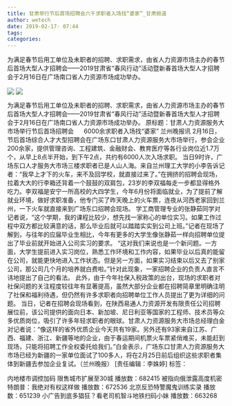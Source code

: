 ```yaml
---
title: 甘肃举行节后首场招聘会六千求职者入场找“婆家”_甘肃频道
author: wetech
date: 2019-02-17- 07:44
tags: 
categories: 
---
```

为满足春节后用工单位及未职者的招聘、求职需求，由省人力资源市场主办的春节后首场大型人才招聘会——2019甘肃省“春风行动”活动暨新春首场大型人才招聘会于2月16日在广场南口省人力资源市场成功举办。
<!-- more -->
                
<img align="center" border="0" src="http://p3.ifengimg.com/a/2019_08/21d03094f006482_size84_w400_h200.jpg" />
                
<img align="center" border="0" src="http://p2.ifengimg.com/a/2016/0810/204c433878d5cf9size1_w16_h16.png" />
                
            
为满足春节后用工单位及未职者的招聘、求职需求，由省人力资源市场主办的春节后首场大型人才招聘会——2019甘肃省“春风行动”活动暨新春首场大型人才招聘会于2月16日在广场南口省人力资源市场成功举办。
原标题：甘肃人力资源服务大市场举行节后首场招聘会
     6000余求职者入场找“婆家”
兰州晚报讯 2月16日，节后首场综合人才大型招聘会在广场东口甘肃人力资源服务大市场举行，参会企业200余家，提供管理咨询、工程建筑、金融财会、教育医疗等各行业岗位近1.7万个，从早上8点半开始，到下午2点，共约有6000人次入场求职。
当日9时许，广场东口人才服务大市场三楼求职者已是人山人海。来自兰州理工大学的小李告诉记者：“我早上才下的火车，来不及回学校，就直接过来了。”在拥挤的招聘会现场，拉着大大的行李箱还背着一个鼓鼓的双肩包，23岁的李双福每走一步都显得格外吃力。李双福是安宁一所高校的大四学生，今年6月份将面临就业，为了提前了解就业环境，做好求职准备，他专门买了昨天晚上的火车票，连夜从河西老家回到兰州，一下火车就直接来到广场东口招聘会现场。
学工商管理专业的张静茹同学对记者说，“这个学期，我的课程比较少，想先找一家称心的单位实习。如果工作过程中双方都比较满意的话，那么毕业后就可以踏踏实实到公司上班。”记者在现场了解到，与往年的应届毕业生相比，今年有更多的大学生像张静茹一样向招聘单位提出了毕业前就开始进入公司实习的要求。
“这对我们来说也是一个新问题。一方面，大学生提前进入实习岗位，熟悉工作环境和工作内容，如果毕业以后真的能留在公司，就能更快地进入工作状态。但是另一方面，如果实习结束以后又去了别家公司，那公司几个月的培养就白费啦。”针对此现象，一家招聘企业的负责人直言不讳地提出了自己的看法。
此外，由于今年社保入税政策的出台，现场的求职者对社保问题的关注程度较往年有显著提高，虽然大部分企业都在招聘简章里明确注明了社保和福利待遇，但仍然有许多求职者向招聘单位工作人员提出了更为详细的问题。
当日，记者在招聘会现场看到，在陕西易通人力资源开发有限责任公司招聘展位前，该公司提供的面向日本、新加坡、尼日利亚等国家的工程师、技术员等众多优质岗位，吸引了许多年轻求职者的眼球。甘肃人力资源服务大市场总经理白金对记者说：“像这样的省外优质企业今天共有19家。另外还有93家来自江苏、广西、福建、浙江、新疆等地的企业，由于春运期间机票火车票紧俏难买，未能赶到现场，只能将招聘工作全权委托给我们。”白金表示，广场东口甘肃人力资源服务大市场已经为新疆的一家单位面试了100多人，将在2月25日前后组织这些求职者集体到新疆去参加企业复试。（兰州晚报）
[责任编辑：李姝婷]
标签：
 
 
 
             
内地楼市调控加码 限售城市扩展至30城
播放数：682415
被指向俄泄露高度机密 特朗普：我绝对有权这样做
播放数：672536
北京反恐特警魔鬼训练实录
播放数：651239
小广告到底多猖狂？看老司机智斗地铁扫码小妹
播放数：663268
